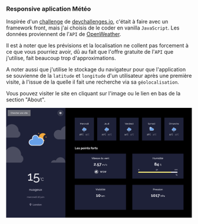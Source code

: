 <h3>Responsive aplication Météo</h3>

Inspirée d'un <a href ="https://devchallenges.io/challenges/mM1UIenRhK808W8qmLWv">challenge</a> de <a href="http://devchallenges.io">devchallenges.io</a>, c'était à faire avec un framework front, mais j'ai choisis de le coder en vanilla `JavaScript`. Les données proviennent de l'`API` de <a href ="https://openweathermap.org">OpenWeather</a>. 

Il est à noter que les prévisions et la localisation ne collent pas forcement à ce que vous pourriez avoir, dû au fait que l'offre gratuite de l'`API` que j'utilise, fait beaucoup trop d'approximations.

A noter aussi que j'utilise le stockage du navigateur pour que l'application se souvienne de la `latitude` et `longitude` d'un utilisateur après une première visite, à l'issue de la quelle il fait une recherche via sa `géolocalisation`.

Vous pouvez visiter le site en cliquant sur l'image ou le lien en bas de la section "About".

<a href = "https://yousoumar.github.io/js-weather-app/"><img src = "images/screenshot.png"></img></a>

